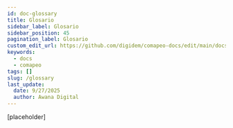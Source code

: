 ```yaml
---
id: doc-glossary
title: Glosario
sidebar_label: Glosario
sidebar_position: 45
pagination_label: Glosario
custom_edit_url: https://github.com/digidem/comapeo-docs/edit/main/docs/glossary.md
keywords:
  - docs
  - comapeo
tags: []
slug: /glossary
last_update:
  date: 9/27/2025
  author: Awana Digital
---
```


[placeholder]

